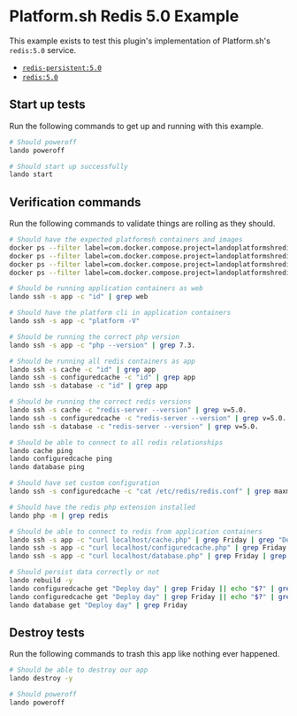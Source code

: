 Platform.sh Redis 5.0 Example
=============================

This example exists to test this plugin's implementation of Platform.sh's `redis:5.0` service.

* [`redis-persistent:5.0`](https://docs.platform.sh/configuration/services/redis.html)
* [`redis:5.0`](https://docs.platform.sh/configuration/services/redis.html)

Start up tests
--------------

Run the following commands to get up and running with this example.

```bash
# Should poweroff
lando poweroff

# Should start up successfully
lando start
```

Verification commands
---------------------

Run the following commands to validate things are rolling as they should.

```bash
# Should have the expected platformsh containers and images
docker ps --filter label=com.docker.compose.project=landoplatformshredis50 | grep docker.registry.platform.sh/php-7.3 | grep landoplatformshredis50_app_1
docker ps --filter label=com.docker.compose.project=landoplatformshredis50 | grep docker.registry.platform.sh/redis-5.0 | grep landoplatformshredis50_cache_1
docker ps --filter label=com.docker.compose.project=landoplatformshredis50 | grep docker.registry.platform.sh/redis-5.0 | grep landoplatformshredis50_configuredcache_1
docker ps --filter label=com.docker.compose.project=landoplatformshredis50 | grep docker.registry.platform.sh/redis-persistent-5.0 | grep landoplatformshredis50_database_1

# Should be running application containers as web
lando ssh -s app -c "id" | grep web

# Should have the platform cli in application containers
lando ssh -s app -c "platform -V"

# Should be running the correct php version
lando ssh -s app -c "php --version" | grep 7.3.

# Should be running all redis containers as app
lando ssh -s cache -c "id" | grep app
lando ssh -s configuredcache -c "id" | grep app
lando ssh -s database -c "id" | grep app

# Should be running the correct redis versions
lando ssh -s cache -c "redis-server --version" | grep v=5.0.
lando ssh -s configuredcache -c "redis-server --version" | grep v=5.0.
lando ssh -s database -c "redis-server --version" | grep v=5.0.

# Should be able to connect to all redis relationships
lando cache ping
lando configuredcache ping
lando database ping

# Should have set custom configuration
lando ssh -s configuredcache -c "cat /etc/redis/redis.conf" | grep maxmemory-policy | grep noeviction

# Should have the redis php extension installed
lando php -m | grep redis

# Should be able to connect to redis from application containers
lando ssh -s app -c "curl localhost/cache.php" | grep Friday | grep "Deploy day"
lando ssh -s app -c "curl localhost/configuredcache.php" | grep Friday | grep "Deploy day"
lando ssh -s app -c "curl localhost/database.php" | grep Friday | grep "Deploy day"

# Should persist data correctly or not
lando rebuild -y
lando configuredcache get "Deploy day" | grep Friday || echo "$?" | grep 1 || true
lando configuredcache get "Deploy day" | grep Friday || echo "$?" | grep 1 || true
lando database get "Deploy day" | grep Friday
```

Destroy tests
-------------

Run the following commands to trash this app like nothing ever happened.

```bash
# Should be able to destroy our app
lando destroy -y

# Should poweroff
lando poweroff
```

